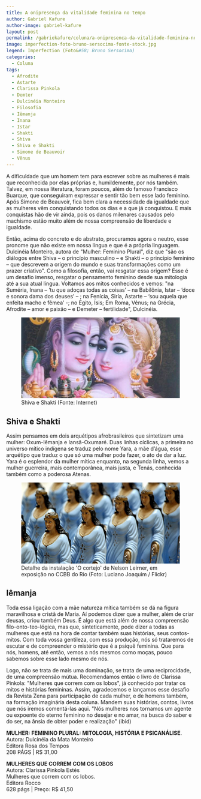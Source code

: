 ```yaml
---
title: A onipresença da vitalidade feminina no tempo
author: Gabriel Kafure
author-image: gabriel-kafure
layout: post
permalink: /gabriekafure/coluna/a-onipresenca-da-vitalidade-feminina-no-tempo/
image: imperfection-foto-bruno-sersocima-fonte-stock.jpg
legend: Imperfection (Foto&#58; Bruno Sersocima)
categories:
  - Coluna
tags:
  - Afrodite
  - Astarte
  - Clarissa Pinkola
  - Demter
  - Dulcinéia Monteiro
  - Filosofia
  - Iêmanja
  - Inana
  - Istar
  - Shakti
  - Shiva
  - Shiva e Shakti
  - Simone de Beauvoir
  - Vênus
---
```

A dificuldade que um homem tem para escrever sobre as mulheres é mais que reconhecida por elas próprias e, humildemente, por nós também. Talvez, em nossa literatura, foram poucos, além do famoso Francisco Buarque, que conseguiram expressar e sentir tão bem esse lado feminino. Após Simone de Beauvoir, fica bem clara a necessidade da igualdade que as mulheres vêm conquistando todos os dias e a que já conquistou. E mais conquistas hão de vir ainda, pois os danos milenares causados pelo machismo estão muito além de nossa compreensão de liberdade e igualdade.

Então, acima do concreto e do abstrato, procuramos agora o neutro, esse pronome que não existe em nossa língua e que é a própria linguagem. Dulcinéia Monteiro, autora de "Mulher: Feminino Plural", diz que "são os diálogos entre Shiva – o princípio masculino – e Shakti – o princípio feminino – que descrevem a origem do mundo e suas transformações como um prazer criativo". Como a filosofia, então, vai resgatar essa origem? Esse é um desafio imenso, resgatar o pensamento feminino desde sua mitologia até a sua atual língua. Voltamos aos mitos conhecidos e vemos: "na Suméria, Inana – ‘tu que adoças todas as coisas’ – na Babilônia, Istar – ‘doce e sonora dama dos deuses’ – ; na Fenícia, Siría, Astarte – ‘sou aquela que enfeita macho e fêmea’ -; no Egito, Ísis; Em Roma, Vênus; na Grécia, Afrodite – amor e paixão – e Demeter – fertilidade", Dulcinéia.

<figure>
<img src="https://raw.githubusercontent.com/revistazena/img/master/shivashakti.jpg" alt="Shiva e Shakti (Fonte: Internet)" title="Shiva e Shakti (Fonte: Internet)" />
<figcaption class="legenda">Shiva e Shakti (Fonte: Internet)</figcaption>
</figure>

## Shiva e Shakti

Assim pensamos em dois arquétipos afrobrasileiros que sintetizam uma mulher: Oxum-Iêmanja e Iansã-Oxumaré. Duas linhas cíclicas, a primeira no universo mítico indígena se traduz pelo nome Yara, a mãe d’água, esse arquétipo que traduz o que só uma mulher pode fazer, o ato de dar a luz. Yara é o esplendor da mulher mítica enquanto, na segunda linha, vemos a mulher guerreira, mais contemporânea, mais justa, e Tenás, conhecida também como a poderosa Atenas.



<figure>
<img src="https://raw.githubusercontent.com/revistazena/img/master/detalhe-da-instalacao-o-cortejo-de-nelson-leirner-em-exposicao-no-ccbb-do-rio-foto-luciano-joaquim-flickr.jpg" alt="Detalhe da instalação 'O cortejo' de Nelson Leirner, em exposição no CCBB do Rio (Foto: Luciano Joaquim / Flickr)" title="Detalhe da instalação 'O cortejo' de Nelson Leirner, em exposição no CCBB do Rio (Foto: Luciano Joaquim / Flickr)" />
<figcaption class="legenda">Detalhe da instalação 'O cortejo' de Nelson Leirner, em exposição no CCBB do Rio (Foto: Luciano Joaquim / Flickr)</figcaption>
</figure>

## Iêmanja

Toda essa ligação com a mãe natureza mítica também se dá na figura maravilhosa e cristã de Maria. Aí podemos dizer que a mulher, além de criar deusas, criou também Deus. É algo que está além de nossa compreensão filo-onto-teo-lógica, mas que, sinteticamente, pode dizer a todas as mulheres que está na hora de contar também suas histórias, seus contos-mitos. Com toda vossa gentileza, com essa produção, nós só trataremos de escutar e de compreender o mistério que é a psiquê feminina. Que para nós, homens, até então, vemos a nós mesmos como moças, pouco sabemos sobre esse lado mesmo de nós.

Logo, não se trata de mais uma dominação, se trata de uma reciprocidade, de uma compreensão mútua. Recomendamos então o livro de Clarissa Pinkola: "Mulheres que correm com os lobos", já conhecido por tratar os mitos e histórias femininas. Assim, agradecemos e lançamos esse desafio da Revista Zena para participação de cada mulher, e de homens também, na formação imaginária desta coluna. Mandem suas histórias, contos, livros que nós iremos comentá-las aqui. "Nós mulheres nos tornamos um agente ou expoente do eterno feminino no desejar e no amar, na busca do saber e do ser, na ânsia de obter poder e realização" (ibid)

**MULHER: FEMININO PLURAL: MITOLOGIA, HISTÓRIA E PSICANÁLISE**.  
Autora: Dulcinéia da Mata Monteiro  
Editora Rosa dos Tempos  
208 PÁGS | R$ 31,00

**MULHERES QUE CORREM COM OS LOBOS**  
Autora: Clarissa Pinkola Estés  
Mulheres que correm com os lobos.  
Editora Rocco  
628 págs | Preço: R$ 41,50